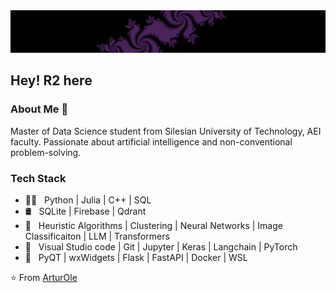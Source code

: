 <img src="assets/Fractals.png">
<h2> Hey! R2 here </h2>


<h3> About Me 👾 </h3>

Master of Data Science student from Silesian University of Technology, AEI faculty.
Passionate about artificial intelligence and non-conventional problem-solving.

<h3> Tech Stack</h3>

- 👨‍💻 &nbsp; Python | Julia | C++ | SQL 
- 🛢 &nbsp; SQLite | Firebase | Qdrant
- 🔬 &nbsp; Heuristic Algorithms | Clustering | Neural Networks | Image Classificaiton | LLM | Transformers
- 🔧 &nbsp; Visual Studio code | Git | Jupyter | Keras | Langchain | PyTorch
- 🧰 &nbsp; PyQT | wxWidgets | Flask | FastAPI | Docker | WSL


⭐️ From [ArturOle](https://github.com/ArturOle)
